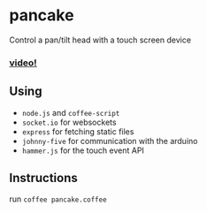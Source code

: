 pancake
=======

Control a pan/tilt head with a touch screen device

### [video!](http://youtu.be/jV5oYCsZ1qc)

## Using
- `node.js` and `coffee-script`
- `socket.io` for websockets
- `express` for fetching static files
- `johnny-five` for communication with the arduino
- `hammer.js` for the touch event API

## Instructions
run `coffee pancake.coffee`
